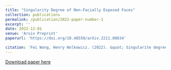 ```yaml
---
title: "Singularity Degree of Non-Facially Exposed Faces"
collection: publications
permalink: /publication/2022-paper-number-1
excerpt: ''
date: 2022-12-01
venue: 'Arxiv Preprint'
paperurl: 'https://doi.org/10.48550/arXiv.2211.00834'

citation: 'Fei Wang, Henry Wolkowicz. (2022). &quot; Singularite degree of non-facially exposed faces.&quot; <i>10.48550/ARXIV.2211.00834v2</i>.'
---
```



[Download paper here](https://arxiv.org/pdf/2211.00834v2.pdf)
